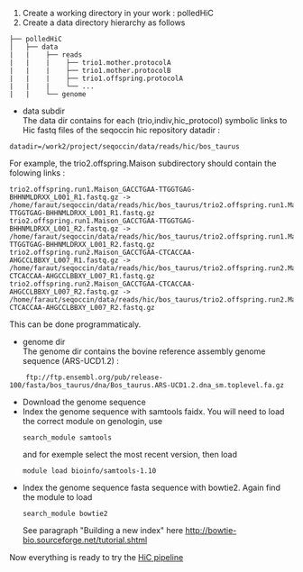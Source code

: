 
1. Create a working directory in your work : polledHiC
2. Create a data directory hierarchy as follows
```
├── polledHiC
│   ├── data
|   |    ├── reads
|   |    |    ├── trio1.mother.protocolA
|   |    |    ├── trio1.mother.protocolB
|   |    |    ├── trio1.offspring.protocolA
|   |    |    └── ...
|   |    └── genome
```
  - data subdir  
  The data dir contains for each (trio,indiv,hic_protocol) symbolic links to Hic fastq files of the seqoccin hic repository datadir :
 ```
 datadir=/work2/project/seqoccin/data/reads/hic/bos_taurus
 ```
  For example, the trio2.offspring.Maison subdirectory should contain the folowing links :
 ```
trio2.offspring.run1.Maison_GACCTGAA-TTGGTGAG-BHHNMLDRXX_L001_R1.fastq.gz -> /home/faraut/seqoccin/data/reads/hic/bos_taurus/trio2.offspring.run1.Maison_GACCTGAA-TTGGTGAG-BHHNMLDRXX_L001_R1.fastq.gz
trio2.offspring.run1.Maison_GACCTGAA-TTGGTGAG-BHHNMLDRXX_L001_R2.fastq.gz -> /home/faraut/seqoccin/data/reads/hic/bos_taurus/trio2.offspring.run1.Maison_GACCTGAA-TTGGTGAG-BHHNMLDRXX_L001_R2.fastq.gz
trio2.offspring.run2.Maison_GACCTGAA-CTCACCAA-AHGCCLBBXY_L007_R1.fastq.gz -> /home/faraut/seqoccin/data/reads/hic/bos_taurus/trio2.offspring.run2.Maison_GACCTGAA-CTCACCAA-AHGCCLBBXY_L007_R1.fastq.gz
trio2.offspring.run2.Maison_GACCTGAA-CTCACCAA-AHGCCLBBXY_L007_R2.fastq.gz -> /home/faraut/seqoccin/data/reads/hic/bos_taurus/trio2.offspring.run2.Maison_GACCTGAA-CTCACCAA-AHGCCLBBXY_L007_R2.fastq.gz 
```
This can be done programmaticaly.

   - genome dir  
   The genome dir contains the bovine reference assembly genome sequence (ARS-UCD1.2) : 
```
    ftp://ftp.ensembl.org/pub/release-100/fasta/bos_taurus/dna/Bos_taurus.ARS-UCD1.2.dna_sm.toplevel.fa.gz
```  
* Download the genome sequence
* Index the genome sequence with samtools faidx. You will need to load the correct module on genologin, use
  ```
  search_module samtools
  ```
  and for exemple select the most recent version, then load
  ```
  module load bioinfo/samtools-1.10
  ```
* Index the genome sequence fasta sequence with bowtie2. Again find the module to load
  ```
  search_module bowtie2
  ```
  See paragraph "Building a new index" here http://bowtie-bio.sourceforge.net/tutorial.shtml

Now everything is ready to try the [HiC pipeline](pipeline.md) 

